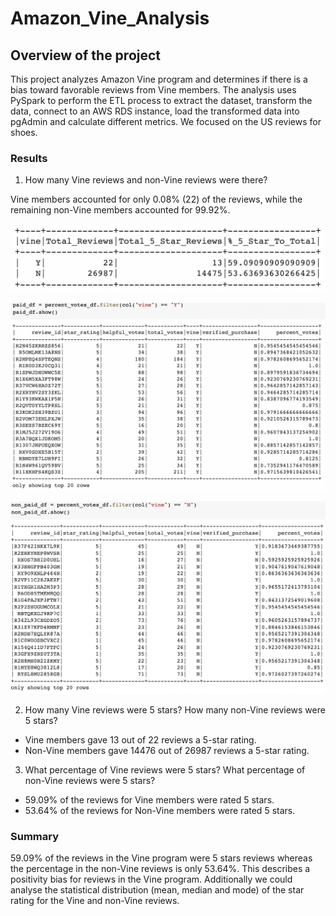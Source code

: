 # Amazon_Vine_Analysis
## Overview of the project
This project analyzes Amazon Vine program and determines if there is a bias toward favorable reviews from Vine members. The analysis uses PySpark to perform the ETL process to extract the dataset, transform the data, connect to an AWS RDS instance, load the transformed data into pgAdmin and calculate different metrics. We focused on the US reviews for shoes.
### Results
1. How many Vine reviews and non-Vine reviews were there?

Vine members accounted for only 0.08% (22) of the reviews, while the remaining non-Vine members accounted for 99.92%.

![image](https://github.com/YutaiLee/Amazon_Vine_Analysis/blob/main/images/rating_total_df.png)

![image](https://github.com/YutaiLee/Amazon_Vine_Analysis/blob/main/images/paid_df.png)

![image](https://github.com/YutaiLee/Amazon_Vine_Analysis/blob/main/images/non_paid_df.png)

2. How many Vine reviews were 5 stars? How many non-Vine reviews were 5 stars?
  * Vine members gave 13 out of 22 reviews a 5-star rating.
  * Non-Vine members gave 14476 out of 26987 reviews a 5-star rating.
3. What percentage of Vine reviews were 5 stars? What percentage of non-Vine reviews were 5 stars?
  * 59.09% of the reviews for Vine members were rated 5 stars.
  * 53.64% of the reviews for Non-Vine members were rated 5 stars.
### Summary
59.09% of the reviews in the Vine program were 5 stars reviews whereas the percentage in the non-Vine reviews is only 53.64%. This describes a positivity bias for reviews in the Vine program.
Additionally we could analyse the statistical distribution (mean, median and mode) of the star rating for the Vine and non-Vine reviews.
